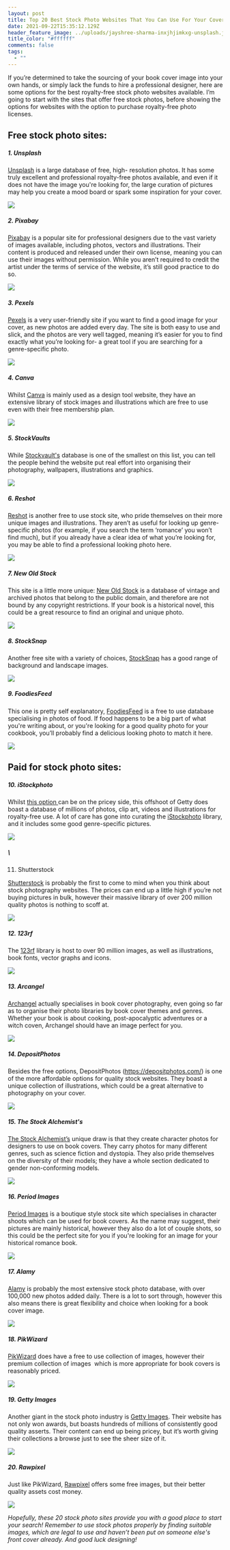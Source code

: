 ```yaml
---
layout: post
title: Top 20 Best Stock Photo Websites That You Can Use For Your Cover
date: 2021-09-22T15:35:12.129Z
header_feature_image: ../uploads/jayshree-sharma-inxjhjimkxg-unsplash.jpg
title_color: "#ffffff"
comments: false
tags:
  - ""
---
```

<!--StartFragment-->

If you’re determined to take the sourcing of your book cover image into your own hands, or simply lack the funds to hire a professional designer, here are some options for the best royalty-free stock photo websites available. I’m going to start with the sites that offer free stock photos, before showing the options for websites with the option to purchase royalty-free photo licenses.



## Free stock photo sites:

##### 1. Unsplash



[Unsplash](https://unsplash.com/) is a large database of free, high- resolution photos. It has some truly excellent and professional royalty-free photos available, and even if it does not have the image you're looking for, the large curation of pictures may help you create a mood board or spark some inspiration for your cover.

![](../uploads/software1.png)

##### 2. Pixabay 

[Pixabay](https://pixabay.com/) is a popular site for professional designers due to the vast variety of images available, including photos, vectors and illustrations. Their content is produced and released under their own license, meaning you can use their images without permission. While you aren’t required to credit the artist under the terms of service of the website, it’s still good practice to do so.

![](../uploads/software2.png)

##### 3. Pexels

[Pexels](https://www.pexels.com/) is a very user-friendly site if you want to find a good image for your cover, as new photos are added every day. The site is both easy to use and slick, and the photos are very well tagged, meaning it’s easier for you to find exactly what you’re looking for- a great tool if you are searching for a genre-specific photo.

![](../uploads/software3.png)

##### 4. Canva

Whilst [Canva](https://www.canva.com/) is mainly used as a design tool website, they have an extensive library of stock images and illustrations which are free to use even with their free membership plan.

![](../uploads/software4.png)

##### 5. StockVaults

While [Stockvault's](https://www.stockvault.net/) database is one of the smallest on this list, you can tell the people behind the website put real effort into organising their photography, wallpapers, illustrations and graphics.

![](../uploads/software5.png)

##### 6. Reshot

[Reshot](https://www.reshot.com/) is another free to use stock site, who pride themselves on their more unique images and illustrations. They aren’t as useful for looking up genre-specific photos (for example, if you search the term ‘romance’ you won’t find much), but if you already have a clear idea of what you’re looking for, you may be able to find a professional looking photo here. 

![](../uploads/software6.png)

##### 7. New Old Stock

This site is a little more unique: [New Old Stock](https://nos.twnsnd.co/) is a database of vintage and archived photos that belong to the public domain, and therefore are not bound by any copyright restrictions. If your book is a historical novel, this could be a great resource to find an original and unique photo.

![](../uploads/software7.png)

##### 8. StockSnap

Another free site with a variety of choices, [StockSnap](https://stocksnap.io/) has a good range of background and landscape images.

![](../uploads/software8.png)

##### 9. FoodiesFeed

This one is pretty self explanatory, [FoodiesFeed](<https://www.foodiesfeed.com/)>) is a free to use database specialising in photos of food. If food happens to be a big part of what you're writing about, or you're looking for a good quality photo for your cookbook, you’ll probably find a delicious looking photo to match it here.

![](../uploads/software9.png)

## Paid for stock photo sites:



##### 10. iStockphoto

Whilst [this option ](https://www.istockphoto.com/)can be on the pricey side, this offshoot of Getty does boast a database of millions of photos, clip art, videos and illustrations for royalty-free use. A lot of care has gone into curating the [iStockphoto](https://www.istockphoto.com/) library, and it includes some good genre-specific pictures.

![](../uploads/software10.png)

##### \
11. Shutterstock

[Shutterstock](https://www.shutterstock.com/) is probably the first to come to mind when you think about stock photography websites. The prices can end up a little high if you’re not buying pictures in bulk, however their massive library of over 200 million quality photos is nothing to scoff at.

![](../uploads/software11.png)

##### 12. 123rf

The [123rf](https://www.123rf.com/) library is host to over 90 million images, as well as illustrations, book fonts, vector graphs and icons.

![](../uploads/software12.png)

##### 13. Arcangel

[Archangel](https://arcangel.com/) actually specialises in book cover photography, even going so far as to organise their photo libraries by book cover themes and genres. Whether your book is about cooking, post-apocalyptic adventures or a witch coven, Archangel should have an image perfect for you.

![](../uploads/software13.png)

##### 14. DepositPhotos

Besides the free options, DepositPhotos (<https://depositphotos.com/>) is one of the more affordable options for quality stock websites. They boast a unique collection of illustrations, which could be a great alternative to photography on your cover.

![](../uploads/software14.png)

##### 15. The Stock Alchemist's 

[The Stock Alchemist’s](https://www.thestockalchemist.com/) unique draw is that they create character photos for designers to use on book covers. They carry photos for many different genres, such as science fiction and dystopia. They also pride themselves on the diversity of their models; they have a whole section dedicated to gender non-conforming models.



![](../uploads/software15.png)

##### 16. Period Images

[Period Images](https://www.periodimages.com/) is a boutique style stock site which specialises in character shoots which can be used for book covers. As the name may suggest, their pictures are mainly historical, however they also do a lot of couple shots, so this could be the perfect site for you if you're looking for an image for your historical romance book.

![](../uploads/software16.png)

##### 17. Alamy

[Alamy](https://www.alamy.com/) is probably the most extensive stock photo database, with over 100,000 new photos added daily. There is a lot to sort through, however this also means there is great flexibility and choice when looking for a book cover image.

![](../uploads/software17.png)

##### 18. PikWizard

[PikWizard](https://pikwizard.com/) does have a free to use collection of images, however their premium collection of images  which is more appropriate for book covers is reasonably priced.

![](../uploads/software18.png)

##### 19. Getty Images

Another giant in the stock photo industry is [Getty Images](https://www.gettyimages.co.uk/). Their website has not only won awards, but boasts hundreds of millions of consistently good quality asserts. Their content can end up being pricey, but it’s worth giving their collections a browse just to see the sheer size of it.

![](../uploads/software19.png)

##### 20. Rawpixel

Just like PikWizard, [Rawpixel](https://www.rawpixel.com/) offers some free images, but their better quality assets cost money.

![](../uploads/software20.png)







*Hopefully, these 20 stock photo sites provide you with a good place to start your search! Remember to use stock photos properly by finding suitable images, which are legal to use and haven’t been put on someone else's front cover already. And good luck designing!*



<!--EndFragment-->